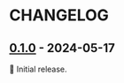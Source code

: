 # CHANGELOG

## [0.1.0] - 2024-05-17

:seedling: Initial release.

[0.1.0]: https://github.com/jsappl/DeepPreconditioning/releases/tag/v0.1.0
